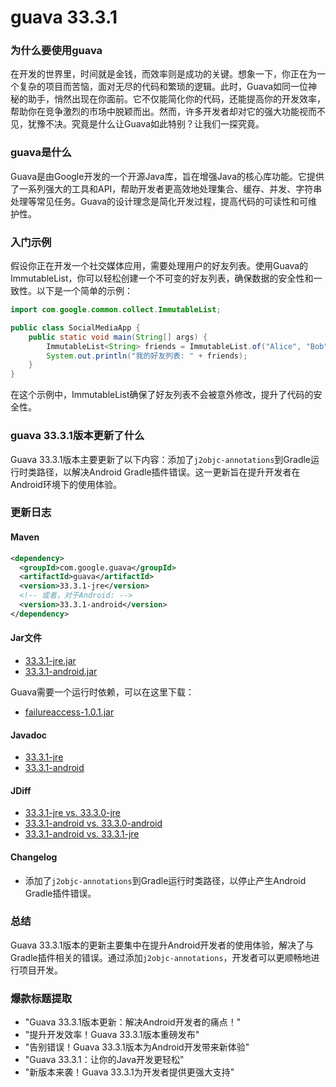 # guava 33.3.1
### 为什么要使用guava

在开发的世界里，时间就是金钱，而效率则是成功的关键。想象一下，你正在为一个复杂的项目而苦恼，面对无尽的代码和繁琐的逻辑。此时，Guava如同一位神秘的助手，悄然出现在你面前。它不仅能简化你的代码，还能提高你的开发效率，帮助你在竞争激烈的市场中脱颖而出。然而，许多开发者却对它的强大功能视而不见，犹豫不决。究竟是什么让Guava如此特别？让我们一探究竟。

### guava是什么

Guava是由Google开发的一个开源Java库，旨在增强Java的核心库功能。它提供了一系列强大的工具和API，帮助开发者更高效地处理集合、缓存、并发、字符串处理等常见任务。Guava的设计理念是简化开发过程，提高代码的可读性和可维护性。

### 入门示例

假设你正在开发一个社交媒体应用，需要处理用户的好友列表。使用Guava的ImmutableList，你可以轻松创建一个不可变的好友列表，确保数据的安全性和一致性。以下是一个简单的示例：

```java
import com.google.common.collect.ImmutableList;

public class SocialMediaApp {
    public static void main(String[] args) {
        ImmutableList<String> friends = ImmutableList.of("Alice", "Bob", "Charlie");
        System.out.println("我的好友列表: " + friends);
    }
}
```

在这个示例中，ImmutableList确保了好友列表不会被意外修改，提升了代码的安全性。

### guava 33.3.1版本更新了什么

Guava 33.3.1版本主要更新了以下内容：添加了`j2objc-annotations`到Gradle运行时类路径，以解决Android Gradle插件错误。这一更新旨在提升开发者在Android环境下的使用体验。

### 更新日志

#### Maven
```xml
<dependency>
  <groupId>com.google.guava</groupId>
  <artifactId>guava</artifactId>
  <version>33.3.1-jre</version>
  <!-- 或者，对于Android: -->
  <version>33.3.1-android</version>
</dependency>
```

#### Jar文件
- [33.3.1-jre.jar](https://repo1.maven.org/maven2/com/google/guava/guava/33.3.1-jre/guava-33.3.1-jre.jar)
- [33.3.1-android.jar](https://repo1.maven.org/maven2/com/google/guava/guava/33.3.1-android/guava-33.3.1-android.jar)

Guava需要一个运行时依赖，可以在这里下载：
- [failureaccess-1.0.1.jar](https://repo1.maven.org/maven2/com/google/guava/failureaccess/1.0.1/failureaccess-1.0.1.jar)

#### Javadoc
- [33.3.1-jre](https://guava.dev/releases/33.3.1-jre/api/docs/)
- [33.3.1-android](https://guava.dev/releases/33.3.1-android/api/docs/)

#### JDiff
- [33.3.1-jre vs. 33.3.0-jre](https://guava.dev/releases/33.3.1-jre/api/diffs/)
- [33.3.1-android vs. 33.3.0-android](https://guava.dev/releases/33.3.1-android/api/diffs/)
- [33.3.1-android vs. 33.3.1-jre](https://guava.dev/releases/33.3.1-android/api/androiddiffs/)

#### Changelog
- 添加了`j2objc-annotations`到Gradle运行时类路径，以停止产生Android Gradle插件错误。

### 总结

Guava 33.3.1版本的更新主要集中在提升Android开发者的使用体验，解决了与Gradle插件相关的错误。通过添加`j2objc-annotations`，开发者可以更顺畅地进行项目开发。

### 爆款标题提取

- "Guava 33.3.1版本更新：解决Android开发者的痛点！"
- "提升开发效率！Guava 33.3.1版本重磅发布"
- "告别错误！Guava 33.3.1版本为Android开发带来新体验"
- "Guava 33.3.1：让你的Java开发更轻松"
- "新版本来袭！Guava 33.3.1为开发者提供更强大支持"